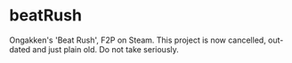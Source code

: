 # beatRush

Ongakken's 'Beat Rush', F2P on Steam. This project is now cancelled, out-dated and just plain old.
Do not take seriously.
